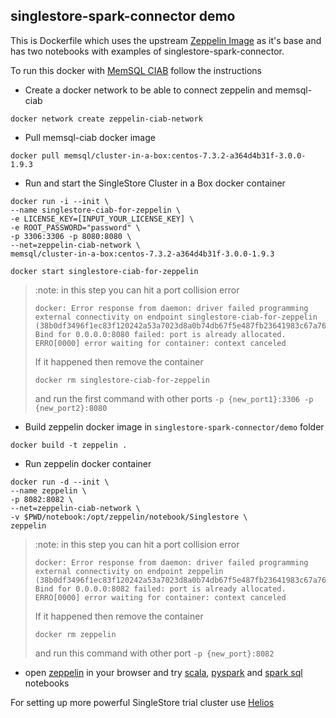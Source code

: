 ## singlestore-spark-connector demo

This is Dockerfile which uses the upstream [Zeppelin Image](https://hub.docker.com/r/apache/zeppelin/) as it's base
and has two notebooks with examples of singlestore-spark-connector.

To run this docker with [MemSQL CIAB](https://hub.docker.com/r/memsql/cluster-in-a-box) follow the instructions

* Create a docker network to be able to connect zeppelin and memsql-ciab
```
docker network create zeppelin-ciab-network
```

* Pull memsql-ciab docker image
```
docker pull memsql/cluster-in-a-box:centos-7.3.2-a364d4b31f-3.0.0-1.9.3
```

* Run and start the SingleStore Cluster in a Box docker container

```
docker run -i --init \
--name singlestore-ciab-for-zeppelin \
-e LICENSE_KEY=[INPUT_YOUR_LICENSE_KEY] \
-e ROOT_PASSWORD="password" \
-p 3306:3306 -p 8080:8080 \
--net=zeppelin-ciab-network \
memsql/cluster-in-a-box:centos-7.3.2-a364d4b31f-3.0.0-1.9.3
```
```
docker start singlestore-ciab-for-zeppelin
```
> :note: in this step you can hit a port collision error
>
> ```
> docker: Error response from daemon: driver failed programming external connectivity on endpoint singlestore-ciab-for-zeppelin
> (38b0df3496f1ec83f120242a53a7023d8a0b74db67f5e487fb23641983c67a76):
> Bind for 0.0.0.0:8080 failed: port is already allocated.
> ERRO[0000] error waiting for container: context canceled
> ```
>
> If it happened then remove the container
>
>`docker rm singlestore-ciab-for-zeppelin`
>
> and run the first command with other ports `-p {new_port1}:3306 -p {new_port2}:8080`

* Build zeppelin docker image in `singlestore-spark-connector/demo` folder

```
docker build -t zeppelin .
```

* Run zeppelin docker container
```
docker run -d --init \
--name zeppelin \
-p 8082:8082 \
--net=zeppelin-ciab-network \
-v $PWD/notebook:/opt/zeppelin/notebook/Singlestore \
zeppelin
```

> :note: in this step you can hit a port collision error
>
> ```
> docker: Error response from daemon: driver failed programming external connectivity on endpoint zeppelin
> (38b0df3496f1ec83f120242a53a7023d8a0b74db67f5e487fb23641983c67a76):
> Bind for 0.0.0.0:8082 failed: port is already allocated.
> ERRO[0000] error waiting for container: context canceled
> ```
>
> If it happened then remove the container
>
>`docker rm zeppelin`
>
> and run this command with other port `-p {new_port}:8082`


* open [zeppelin](http://localhost:8082/next) in your browser and try
[scala](http://localhost:8082/next/#/notebook/2F8XQUKFG),
[pyspark](http://localhost:8082/next/#/notebook/2F6Y3APTX)
and [spark sql](http://localhost:8082/next/#/notebook/2F7PZ81H6) notebooks

For setting up more powerful SingleStore trial cluster use [Helios](https://www.singlestore.com/helios/)
